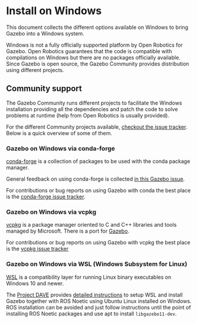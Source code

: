 # Install on Windows

This document collects the different options available on Windows to bring
Gazebo into a Windows system.

Windows is not a fully officially supported platform by Open Robotics for
Gazebo. Open Robotics guarantees that the code is compatible with compilations
on Windows but there are no packages officially available. Since Gazebo is open
source, the Gazebo Community provides distribution using different projects.

## Community support

The Gazebo Community runs different projects to facilitate the
Windows installation providing all the dependencies and patch the code to solve
problems at runtime (help from Open Robotics is usually provided).

For the different Community projects available,
[checkout the issue tracker](https://github.com/osrf/gazebo/issues/2901). Below
is a quick overview of some of them.

### Gazebo on Windows via conda-forge

[conda-forge](https://conda-forge.org/) is a collection of packages to be used
with the conda package manager.

General feedback on using conda-forge is collected
[in this Gazebo issue](https://github.com/osrf/gazebo/issues/2899).

For contributions or bug reports on using Gazebo with conda the best place is the
[conda-forge issue tracker](https://github.com/conda-forge/gazebo-feedstock).

### Gazebo on Windows via vcpkg

[vcpkg](https://github.com/microsoft/vcpkg) is a package manager oriented to C
and C++ libraries and tools managed by Microsoft. There is a port for
[Gazebo](https://github.com/microsoft/vcpkg/tree/master/ports/gazebo).

For contributions or bug reports on using Gazebo with vcpkg the best place is the
[vcpkg issue tracker](https://github.com/microsoft/vcpkg/issues)

### Gazebo on Windows via WSL (Windows Subsystem for Linux)

[WSL](https://docs.microsoft.com/en-us/windows/wsl/install) is a compatibility
layer for running Linux binary executables on Windows 10 and newer.

The [Project DAVE](https://github.com/Field-Robotics-Lab/dave/wiki) provides
[detailed instructions](https://github.com/Field-Robotics-Lab/dave/wiki/Install-on-Windows-using-WSL2) 
to setup WSL and install Gazebo together with ROS Noetic using Ubuntu Linux 
installed on Windows. ROS installation can be avoided and just follow 
instructions until the point of installing ROS Noetic packages and
use apt to install `libgazebo11-dev`.
